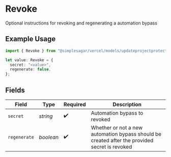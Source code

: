# Revoke

Optional instructions for revoking and regenerating a automation bypass

## Example Usage

```typescript
import { Revoke } from "@simplesagar/vercel/models/updateprojectprotectionbypassop.js";

let value: Revoke = {
  secret: "<value>",
  regenerate: false,
};
```

## Fields

| Field                                                                                         | Type                                                                                          | Required                                                                                      | Description                                                                                   |
| --------------------------------------------------------------------------------------------- | --------------------------------------------------------------------------------------------- | --------------------------------------------------------------------------------------------- | --------------------------------------------------------------------------------------------- |
| `secret`                                                                                      | *string*                                                                                      | :heavy_check_mark:                                                                            | Automation bypass to revoked                                                                  |
| `regenerate`                                                                                  | *boolean*                                                                                     | :heavy_check_mark:                                                                            | Whether or not a new automation bypass should be created after the provided secret is revoked |